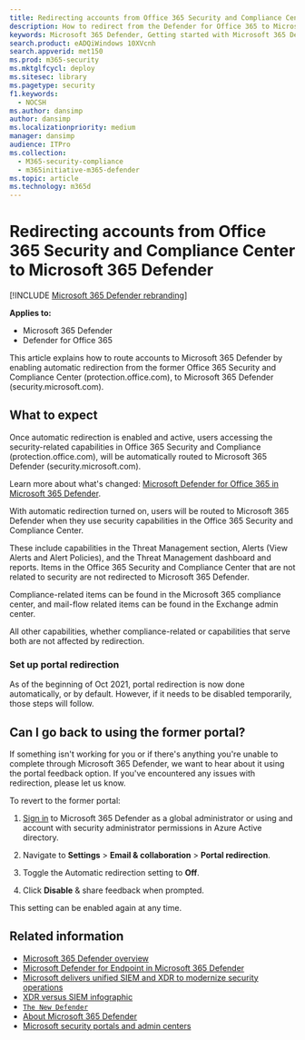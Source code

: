 ```yaml
---
title: Redirecting accounts from Office 365 Security and Compliance Center to the new Microsoft 365 Defender
description: How to redirect from the Defender for Office 365 to Microsoft 365 Defender.
keywords: Microsoft 365 Defender, Getting started with Microsoft 365 Defender, security center redirection
search.product: eADQiWindows 10XVcnh
search.appverid: met150
ms.prod: m365-security
ms.mktglfcycl: deploy
ms.sitesec: library
ms.pagetype: security
f1.keywords: 
  - NOCSH
ms.author: dansimp
author: dansimp
ms.localizationpriority: medium
manager: dansimp
audience: ITPro
ms.collection: 
  - M365-security-compliance
  - m365initiative-m365-defender
ms.topic: article
ms.technology: m365d
---
```

# Redirecting accounts from Office 365 Security and Compliance Center to Microsoft 365 Defender

[!INCLUDE [Microsoft 365 Defender rebranding](../includes/microsoft-defender.md)]

**Applies to:**

- Microsoft 365 Defender
- Defender for Office 365

This article explains how to route accounts to Microsoft 365 Defender by enabling automatic redirection from the former Office 365 Security and Compliance Center (protection.office.com), to Microsoft 365 Defender (security.microsoft.com).

## What to expect

Once automatic redirection is enabled and active, users accessing the security-related capabilities in  Office 365 Security and Compliance (protection.office.com), will be automatically routed to Microsoft 365 Defender (security.microsoft.com).

Learn more about what's changed: [Microsoft Defender for Office 365 in Microsoft 365 Defender](microsoft-365-security-center-mdo.md).

With automatic redirection turned on, users will be routed to Microsoft 365 Defender when they use security capabilities in the Office 365 Security and Compliance Center.

These include capabilities in the Threat Management section, Alerts (View Alerts and Alert Policies), and the Threat Management dashboard and reports. Items in the Office 365 Security and Compliance Center that are not related to security are not redirected to Microsoft 365 Defender.

Compliance-related items can be found in the Microsoft 365 compliance center, and mail-flow related items can be found in the Exchange admin center.

All other capabilities, whether compliance-related or capabilities that serve both are not affected by redirection.

### Set up portal redirection

As of the beginning of Oct 2021, portal redirection is now done automatically, or by default. However, if it needs to be disabled temporarily, those steps will follow.

<!--To start routing accounts to Microsoft 365 Defender at security.microsoft.com:

1. Make sure you're a global administrator or have security administrator permissions in Azure Active directory.
2. [Sign in](https://security.microsoft.com/) to Microsoft 365 Defender.
3. Navigate to **Settings** > **Email & collaboration** > **Portal redirection**.  
4. Toggle the Automatic redirection setting to **On**.
5. Click **Enable** to apply automatic redirection to Microsoft 365 Defender.

> [!NOTE]
> After redirection is enabled, accounts in active sessions while this setting is applied will not be ejected from their session and will only be routed to Microsoft 365 Defender after ending their current session and signing back in again.-->

## Can I go back to using the former portal?

If something isn't working for you or if there's anything you're unable to complete through Microsoft 365 Defender, we want to hear about it using the portal feedback option. If you've encountered any issues with redirection, please let us know.

To revert to the former portal:

1. [Sign in](https://security.microsoft.com/) to Microsoft 365 Defender as a global administrator or using and account with security administrator permissions in Azure Active directory.

2. Navigate to **Settings** > **Email & collaboration** > **Portal redirection**.

3. Toggle the Automatic redirection setting to **Off**.

4. Click **Disable** & share feedback when prompted.

This setting can be enabled again at any time.

## Related information
- [Microsoft 365 Defender overview](overview-security-center.md)
- [Microsoft Defender for Endpoint in Microsoft 365 Defender](microsoft-365-security-center-mde.md)
- [Microsoft delivers unified SIEM and XDR to modernize security operations](https://www.microsoft.com/security/blog/?p=91813) 
- [XDR versus SIEM infographic](https://afrait.com/blog/xdr-versus-siem/) 
- [`The New Defender`](https://afrait.com/blog/the-new-defender/) 
- [About Microsoft 365 Defender](https://www.microsoft.com/microsoft-365/security/microsoft-365-defender) 
- [Microsoft security portals and admin centers](portals.md)
